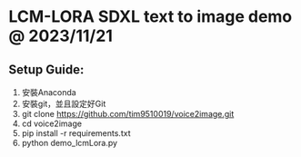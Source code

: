 # LCM-LORA SDXL text to image demo @ 2023/11/21

## Setup Guide:
1. 安裝Anaconda
2. 安裝git，並且設定好Git
3. git clone https://github.com/tim9510019/voice2image.git
4. cd voice2image
5. pip install -r requirements.txt​
6. python demo_lcmLora.py

